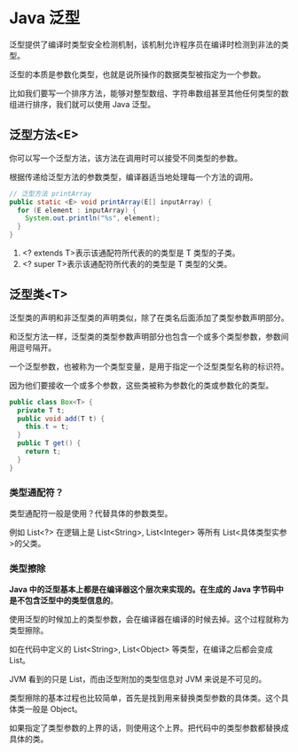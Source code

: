 # Java 泛型
泛型提供了编译时类型安全检测机制，该机制允许程序员在编译时检测到非法的类型。

泛型的本质是参数化类型，也就是说所操作的数据类型被指定为一个参数。

比如我们要写一个排序方法，能够对整型数组、字符串数组甚至其他任何类型的数组进行排序，我们就可以使用 Java 泛型。

## 泛型方法&lt;E&gt;
你可以写一个泛型方法，该方法在调用时可以接受不同类型的参数。

根据传递给泛型方法的参数类型，编译器适当地处理每一个方法的调用。
```java
// 泛型方法 printArray
public static <E> void printArray(E[] inputArray) {
  for (E element : inputArray) {
    System.out.println("%s", element);
  }
}
```
1. &lt;? extends T&gt;表示该通配符所代表的的类型是 T 类型的子类。
2. &lt;? super T&gt;表示该通配符所代表的的类型是 T 类型的父类。

## 泛型类&lt;T&gt;
泛型类的声明和非泛型类的声明类似，除了在类名后面添加了类型参数声明部分。

和泛型方法一样，泛型类的类型参数声明部分也包含一个或多个类型参数，参数间用逗号隔开。

一个泛型参数，也被称为一个类型变量，是用于指定一个泛型类型名称的标识符。

因为他们要接收一个或多个参数，这些类被称为参数化的类或参数化的类型。
```java
public class Box<T> {
  private T t;
  public void add(T t) {
    this.t = t;
  }
  public T get() {
    return t;
  }
}
```

### 类型通配符？
类型通配符一般是使用？代替具体的参数类型。

例如 List<?> 在逻辑上是 List&lt;String&gt;, List&lt;Integer&gt; 等所有 List&lt;具体类型实参&gt;的父类。

### 类型擦除
**Java 中的泛型基本上都是在编译器这个层次来实现的。在生成的 Java 字节码中是不包含泛型中的类型信息的**。

使用泛型的时候加上的类型参数，会在编译器在编译的时候去掉。这个过程就称为类型擦除。

如在代码中定义的 List&lt;String&gt;, List&lt;Object&gt; 等类型，在编译之后都会变成 List。

JVM 看到的只是 List，而由泛型附加的类型信息对 JVM 来说是不可见的。

类型擦除的基本过程也比较简单，首先是找到用来替换类型参数的具体类。这个具体类一般是 Object。

如果指定了类型参数的上界的话，则使用这个上界。把代码中的类型参数都替换成具体的类。
















